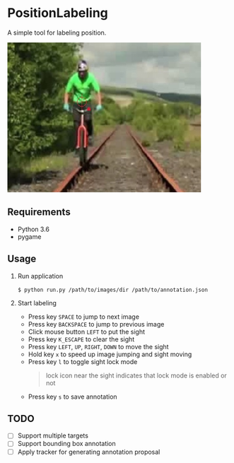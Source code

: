 # PositionLabeling

A simple tool for labeling position.

![](images/sample.jpg)

## Requirements

* Python 3.6
* pygame


## Usage

1. Run application

    ```
    $ python run.py /path/to/images/dir /path/to/annotation.json
    ```

2. Start labeling

    * Press key `SPACE` to jump to next image
    * Press key `BACKSPACE` to jump to previous image
    * Click mouse button `LEFT` to put the sight
    * Press key `K_ESCAPE` to clear the sight
    * Press key `LEFT`, `UP`, `RIGHT`, `DOWN` to move the sight
    * Hold key `x` to speed up image jumping and sight moving
    * Press key `l` to toggle sight lock mode
        > lock icon near the sight indicates that lock mode is enabled or not
    * Press key `s` to save annotation


## TODO

- [ ] Support multiple targets
- [ ] Support bounding box annotation
- [ ] Apply tracker for generating annotation proposal
